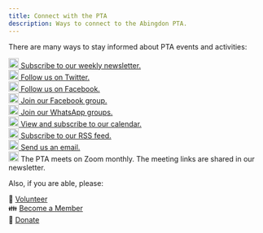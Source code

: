 ```yaml
---
title: Connect with the PTA
description: Ways to connect to the Abingdon PTA.
---
```

<style>
label[for=toc-control] { display: none; }
</style>

There are many ways to stay informed about PTA events and activities:

[<img src="/img/Newsletter.svg" height="20" width="20"> Subscribe to our weekly newsletter.](https://visitor.constantcontact.com/d.jsp?m=1102670663149&p=oi)  
[<img src="/img/Twitter.svg" height="20" width="20"> Follow us on Twitter.](https://twitter.com/AbingdonPTA)  
[<img src="/img/Facebook.svg" height="20" width="20"> Follow us on Facebook.](https://www.facebook.com/AbingdonElementaryPTA)  
[<img src="/img/Facebook.svg" height="20" width="20"> Join our Facebook group.](https://www.facebook.com/AbingdonElementaryPTA)  
[<img src="/img/WhatsApp.svg" height="20" width="20"> Join our WhatsApp groups.](/whatsapp)  
[<img src="/img/Calendar.svg" height="20" width="20"> View and subscribe to our calendar.](/calendar)  
[<img src="/img/RSS.svg" height="20" width="20"> Subscribe to our RSS feed.](/posts/index.xml)  
[<img src="/img/Email.svg" height="20" width="20"> Send us an email.](mailto:abingdonelementaryPTA@gmail.com)  
<img src="/img/Zoom.svg" height="20" width="20"> The PTA meets on Zoom monthly. The meeting links are shared in our newsletter.

Also, if you are able, please:

🔨 [Volunteer](https://docs.google.com/forms/d/e/1FAIpQLSdk4KJFIDuigz-EyhdPuWM_GejjZ5rpx9emd6jHxb2xKPQgGA/viewform?usp=sf_link)  
👪 [Become a Member](https://abingdonpta.memberhub.com/store?category=Memberships)  
🎁 [Donate](https://abingdonpta.memberhub.com/store/items/62200)